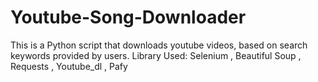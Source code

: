 # Youtube-Song-Downloader
This is a Python script that downloads youtube videos,  based on search keywords provided by users.
Library Used: Selenium , Beautiful Soup , Requests , Youtube_dl , Pafy
